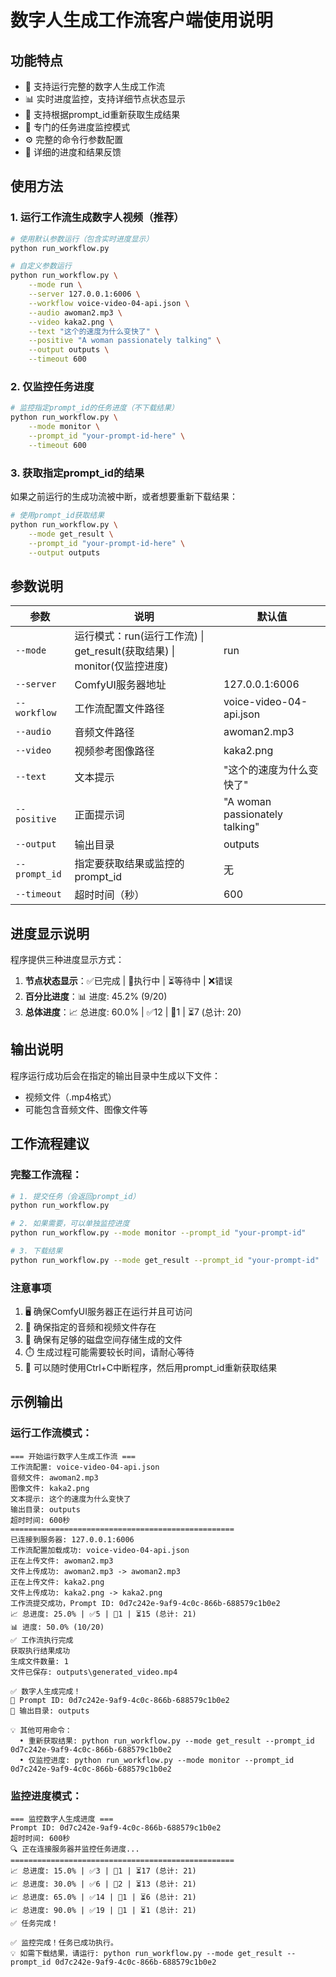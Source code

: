# 数字人生成工作流客户端使用说明

## 功能特点

- 🚀 支持运行完整的数字人生成工作流
- 📊 实时进度监控，支持详细节点状态显示
- 🔄 支持根据prompt_id重新获取生成结果
- 🎯 专门的任务进度监控模式
- ⚙️ 完整的命令行参数配置
- 📝 详细的进度和结果反馈

## 使用方法

### 1. 运行工作流生成数字人视频（推荐）

```bash
# 使用默认参数运行（包含实时进度显示）
python run_workflow.py

# 自定义参数运行
python run_workflow.py \
    --mode run \
    --server 127.0.0.1:6006 \
    --workflow voice-video-04-api.json \
    --audio awoman2.mp3 \
    --video kaka2.png \
    --text "这个的速度为什么变快了" \
    --positive "A woman passionately talking" \
    --output outputs \
    --timeout 600
```

### 2. 仅监控任务进度

```bash
# 监控指定prompt_id的任务进度（不下载结果）
python run_workflow.py \
    --mode monitor \
    --prompt_id "your-prompt-id-here" \
    --timeout 600
```

### 3. 获取指定prompt_id的结果

如果之前运行的生成功流被中断，或者想要重新下载结果：

```bash
# 使用prompt_id获取结果
python run_workflow.py \
    --mode get_result \
    --prompt_id "your-prompt-id-here" \
    --output outputs
```

## 参数说明

| 参数 | 说明 | 默认值 |
|------|------|--------|
| `--mode` | 运行模式：run(运行工作流) \| get_result(获取结果) \| monitor(仅监控进度) | run |
| `--server` | ComfyUI服务器地址 | 127.0.0.1:6006 |
| `--workflow` | 工作流配置文件路径 | voice-video-04-api.json |
| `--audio` | 音频文件路径 | awoman2.mp3 |
| `--video` | 视频参考图像路径 | kaka2.png |
| `--text` | 文本提示 | "这个的速度为什么变快了" |
| `--positive` | 正面提示词 | "A woman passionately talking" |
| `--output` | 输出目录 | outputs |
| `--prompt_id` | 指定要获取结果或监控的prompt_id | 无 |
| `--timeout` | 超时时间（秒） | 600 |

## 进度显示说明

程序提供三种进度显示方式：

1. **节点状态显示**：✅已完成 | 🔄执行中 | ⏳等待中 | ❌错误
2. **百分比进度**：📊 进度: 45.2% (9/20)
3. **总体进度**：📈 总进度: 60.0% | ✅12 | 🔄1 | ⏳7 (总计: 20)

## 输出说明

程序运行成功后会在指定的输出目录中生成以下文件：
- 视频文件（.mp4格式）
- 可能包含音频文件、图像文件等

## 工作流程建议

### 完整工作流程：
```bash
# 1. 提交任务（会返回prompt_id）
python run_workflow.py

# 2. 如果需要，可以单独监控进度
python run_workflow.py --mode monitor --prompt_id "your-prompt-id"

# 3. 下载结果
python run_workflow.py --mode get_result --prompt_id "your-prompt-id"
```

### 注意事项

1. 🖥️ 确保ComfyUI服务器正在运行并且可访问
2. 📁 确保指定的音频和视频文件存在
3. 💾 确保有足够的磁盘空间存储生成的文件
4. ⏱️ 生成过程可能需要较长时间，请耐心等待
5. 🔄 可以随时使用Ctrl+C中断程序，然后用prompt_id重新获取结果

## 示例输出

### 运行工作流模式：
```
=== 开始运行数字人生成工作流 ===
工作流配置: voice-video-04-api.json
音频文件: awoman2.mp3
图像文件: kaka2.png
文本提示: 这个的速度为什么变快了
输出目录: outputs
超时时间: 600秒
==================================================
已连接到服务器: 127.0.0.1:6006
工作流配置加载成功: voice-video-04-api.json
正在上传文件: awoman2.mp3
文件上传成功: awoman2.mp3 -> awoman2.mp3
正在上传文件: kaka2.png
文件上传成功: kaka2.png -> kaka2.png
工作流提交成功，Prompt ID: 0d7c242e-9af9-4c0c-866b-688579c1b0e2
📈 总进度: 25.0% | ✅5 | 🔄1 | ⏳15 (总计: 21)
📊 进度: 50.0% (10/20)
✅ 工作流执行完成
获取执行结果成功
生成文件数量: 1
文件已保存: outputs\generated_video.mp4

✅ 数字人生成完成！
🎯 Prompt ID: 0d7c242e-9af9-4c0c-866b-688579c1b0e2
💾 输出目录: outputs

💡 其他可用命令：
  • 重新获取结果: python run_workflow.py --mode get_result --prompt_id 0d7c242e-9af9-4c0c-866b-688579c1b0e2
  • 仅监控进度: python run_workflow.py --mode monitor --prompt_id 0d7c242e-9af9-4c0c-866b-688579c1b0e2
```

### 监控进度模式：
```
=== 监控数字人生成进度 ===
Prompt ID: 0d7c242e-9af9-4c0c-866b-688579c1b0e2
超时时间: 600秒
🔍 正在连接服务器并监控任务进度...
==================================================
📈 总进度: 15.0% | ✅3 | 🔄1 | ⏳17 (总计: 21)
📈 总进度: 30.0% | ✅6 | 🔄2 | ⏳13 (总计: 21)
📈 总进度: 65.0% | ✅14 | 🔄1 | ⏳6 (总计: 21)
📈 总进度: 90.0% | ✅19 | 🔄1 | ⏳1 (总计: 21)
✅ 任务完成！

✅ 监控完成！任务已成功执行。
💡 如需下载结果，请运行: python run_workflow.py --mode get_result --prompt_id 0d7c242e-9af9-4c0c-866b-688579c1b0e2
```

